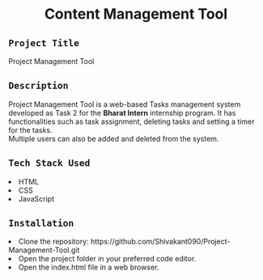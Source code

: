 <h1 align="center">
  <a href="# Content Management Tool"></a>
  Content Management Tool
</h1>

## `Project Title`
Project Management Tool

## `Description`
Project Management Tool is a web-based Tasks management system developed as Task 2 for the **Bharat Intern** internship program. It has functionalities such as task assignment, deleting tasks and setting a timer for the tasks.
<br>
Multiple users can also be added and deleted from the system.
<br>
## `Tech Stack Used`
<li>HTML</li>
<li>CSS</li>
<li>JavaScript</li>

## `Installation`
<li>Clone the repository: https://github.com/Shivakant090/Project-Management-Tool.git </li>
<li>Open the project folder in your preferred code editor.</li>
<li>Open the index.html file in a web browser.</li>
